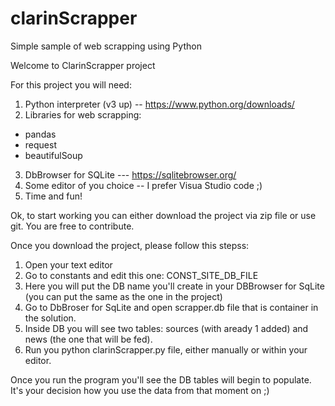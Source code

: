 # clarinScrapper
Simple sample of web scrapping using Python

Welcome to ClarinScrapper project

For this project you will need:

1. Python interpreter (v3 up) -- https://www.python.org/downloads/
2. Libraries for web scrapping:
  - pandas
  - request
  - beautifulSoup
3. DbBrowser for SQLite --- https://sqlitebrowser.org/
3. Some editor of you choice -- I prefer Visua Studio code ;)
4. Time and fun!


Ok, to start working you can either download the project via zip file or use git.
You are free to contribute.

Once you download the project, please follow this stepss:

1. Open your text editor
2. Go to constants and edit this one: CONST_SITE_DB_FILE
3. Here you will put the DB name you'll create in your DBBrowser for SqLite (you can put the same as the one in the project)
4. Go to DbBroser for SqLite and open scrapper.db file that is container in the solution.
6. Inside DB you will see two tables: sources (with aready 1 added) and news (the one that will be fed).
7. Run you python clarinScrapper.py file, either manually or within your editor.

Once you run the program you'll see the DB tables will begin to populate. It's your decision how you use the data from that moment on ;)
